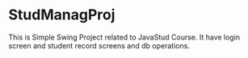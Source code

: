 # StudManagProj
This is Simple Swing Project related to JavaStud Course. It have login screen and student record screens and db operations.
